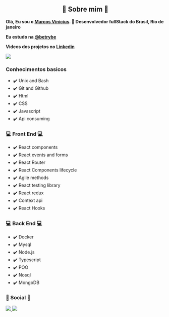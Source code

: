 
<h2 align='center' > 🤔 Sobre mim 🤔 </h2>

<strong> Olá, Eu sou o <a href="marcsvinicius.github.io/"> Marcos Vinicius</a>. 👋 Desenvolvedor fullStack do Brasil, Rio de janeiro </strong> <br>

<strong> Eu estudo na <a href="https://www.linkedin.com/school/betrybe/"> @betrybe </a></strong>

<strong>Videos dos projetos no <a href="https://www.linkedin.com/in/marcosvalencar/"> Linkedin </a></strong>

<a href="https://github.com/MarcsVinicius"> <img src="https://github-readme-stats.vercel.app/api?username=marcsvinicius&count_private=true&theme=react" /> </a>

<h3> Conhecimentos basicos </h3>
<ul>
  <li> ✔️ Unix and Bash </li>
  <li> ✔️ Git and Github </li>
  <li> ✔️ Html </li>
  <li> ✔️ CSS </li>
  <li> ✔️ Javascript </li>
  <li> ✔️ Api consuming </li>
</ul>

<h3> 💻 Front End 💻 </h3>
<ul>
  <li> ✔️ React components </li>
  <li> ✔️ React events and forms </li>
  <li> ✔️ React Router </li> 
  <li> ✔️ React Components lifecycle </li>
  <li> ✔️ Agile methods </li>
  <li> ✔️ React testing library </li>
  <li> ✔️ React redux </li>
  <li> ✔️ Context api </li>
  <li> ✔️ React Hooks </li>
</ul>

<h3> 💻 Back End 💻 </h3>
<ul>
  <li> ✔️ Docker </li>
  <li> ✔️ Mysql </li>
  <li> ✔️ Node.js </li>
  <li> ✔️ Typescript </li>
  <li> ✔️ POO </li>
  <li> ✔️ Nosql </li>
  <li> ✔️ MongoDB </li>
</ul>


<h3> 📱 Social 📱 </h3>
<a href="https://www.linkedin.com/in/marcosvalencar/"> <img src="https://img.shields.io/badge/linkedin-%230077B5.svg?style=for-the-badge&logo=linkedin&logoColor=white" /> </a>
<a href="https://github.com/MarcsVinicius"> <img src="https://img.shields.io/badge/github-%23121011.svg?style=for-the-badge&logo=github&logoColor=white" /> </a>

